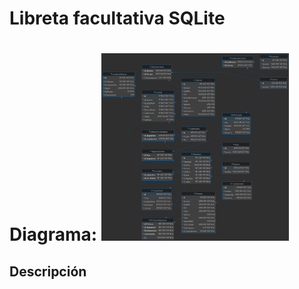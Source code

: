 # Libreta facultativa SQLite

# Diagrama: <img src="./facultad.png" alt="Git Logo" width="300" height="300"/>

## Descripción
